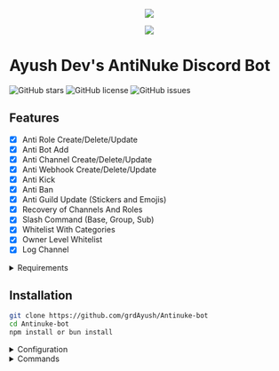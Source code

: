 
<p align="center">
  <img src="https://capsule-render.vercel.app/api?type=waving&color=gradient&height=200&section=header&text=Ayush Dev&fontSize=80&fontAlignY=35&animation=twinkling&fontColor=gradient"/> 
</p>

<p align="center"> 
  <a href="https://discord.gg/P6DNKS96TE" target="_blank">
    <img src="https://discordapp.com/api/guilds/975757167950962768/widget.png?style=banner2"/>
  </a>
</p>

# Ayush Dev's AntiNuke Discord Bot

![GitHub stars](https://img.shields.io/github/stars/grdAyush/Antinuke-bot?style=for-the-badge)
![GitHub license](https://img.shields.io/github/license/grdAyush/Antinuke-bot?style=for-the-badge)
![GitHub issues](https://img.shields.io/github/issues-raw/grdAyush/Antinuke-bot?style=for-the-badge)

## Features

- [x] Anti Role Create/Delete/Update
- [x] Anti Bot Add
- [x] Anti Channel Create/Delete/Update
- [x] Anti Webhook Create/Delete/Update
- [x] Anti Kick
- [x] Anti Ban
- [x] Anti Guild Update (Stickers and Emojis)
- [x] Recovery of Channels And Roles
- [x] Slash Command (Base, Group, Sub)
- [x] Whitelist With Categories
- [x] Owner Level Whitelist
- [x] Log Channel

<details><summary>Requirements</summary>

### Requirements

- [x] Node.js v16+ [Download Node.js](https://nodejs.org/en/download/)  
- [x] Discord Bot Token [Get Bot Token](https://discordjs.guide/preparations/setting-up-a-bot-application.html#creating-your-bot)   

</details>

## Installation

```bash
git clone https://github.com/grdAyush/Antinuke-bot
cd Antinuke-bot
npm install or bun install
```

<details><summary>Configuration</summary>

### Configuration

Copy or Rename `.env.example` to `.env` and fill out the values:

```env
# Bot
TOKEN=REPLACE_HERE
EMBED_COLOR=#000001

# Dev
OWNER_ID=REPLACE_HERE


# Webhook Logs Link
error=
join=
leave=
```

After installation, run the bot using:

```bash
npm run start or bun run start
```

</details>

<details><summary>Commands</summary>

### Commands

> Note: The default prefix is '/'

👮‍♂️ **Antinuke**
- Enable (/antinuke enable [category])
- Disable (/antinuke disable [category])
- LogChannel (/antinuke channel [channel])
- Settings (/antinuke settings)
- Whitelist Add (/antinuke whitelist add [user] [category])
- Whitelist Remove (/antinuke whitelist remove [user] [category])
- Whitelist Owner (/antinuke whitelist owner [user] [choice(add/remove)])
- Whitelist Show (/antinuke whitelist show [category])

💬 **Utility**
- Ping (/ping)
- Help (/help)

💎 **Premium Commands!**
- Generate (/premium generate [plan] [amount]) // (OWNER ONLY)
- Redeem (/redeem [code])
- Remove (/premium remove [mention]) // (OWNER ONLY)

</details>





